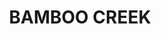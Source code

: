 ---
lastmod: '2025-04-06T06:05:21+00:00'
latitude: -17.520343
layout: suburb
longitude: 145.888782
postcode: '4860'
state: QLD
title: BAMBOO CREEK
url: /qld/bamboo-creek/
---
